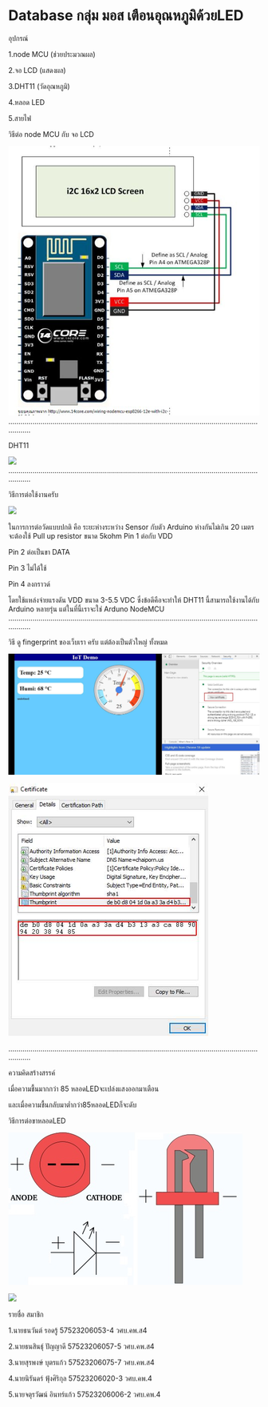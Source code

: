 # Database กลุ่ม มอส เตือนอุณหภูมิด้วยLED

อุปกรณ์

1.node MCU (ช่วยประมวณผล)

2.จอ LCD (แสดงผล)

3.DHT11 (วัดอุณหภูมิ)

4.หลอด LED 

5.สายไฟ 


วิธีต่อ node MCU กับ จอ LCD


![alttext](https://github.com/jokermarkk/Database/blob/master/%E0%B8%A7%E0%B8%B4%E0%B8%98%E0%B8%B5%E0%B8%95%E0%B9%88%E0%B8%AD%20node%20MCU%20%E0%B8%81%E0%B8%B1%E0%B8%9A%20%E0%B8%88%E0%B8%AD%20LCD.jpg?raw=true)
.......................................................................................................................................
 
DHT11

<a href="http://www.mx7.com/view2/A2v6md22PxdZfQLa" target="_blank"><img border="0" src="http://www.mx7.com/i/0a4/5pnkIF.png" /></a>
.......................................................................................................................................

วิธีการต่อใช้งานครับ

<a href="http://www.mx7.com/view2/A2v75Wi1ptvOEn2u" target="_blank"><img border="0" src="http://www.mx7.com/i/05d/GjLehl.gif" /></a>

ในการการต่อวัดแบบปกติ คือ ระยะห่างระหว่าง Sensor กับตัว Arduino ห่างกันไม่เกิน 20 เมตร จะต้องใช้ Pull up resistor ขนาด 5kohm 
   Pin 1  ต่อกับ VDD

   Pin 2  ต่อเป็นขา DATA

   Pin 3  ไม่ได้ใช้

   Pin 4  ลงกราวด์

โดยใช้แหล่งจ่ายแรงดัน VDD ขนาด 3-5.5 VDC ซึ่งข้อดีคือจะทำให้ DHT11 นี้สามารถใช้งานได้กับ Arduino หลายรุ่น แต่ในที่นี้เราจะใช่ Arduno NodeMCU
.......................................................................................................................................


วิธี ดู fingerprint ของเว็บเรา ครับ แต่ต้องเป็นตัวใหญ่ ทั้งหมด

![alttext](https://github.com/jokermarkk/Database/blob/master/1%20fingerprint.jpg)

![alttext](https://github.com/jokermarkk/Database/blob/master/2%20fingerprint.jpg)

.......................................................................................................................................

ความคิดสร้างสรรค์

เมื่อความชื้นมากกว่า 85 หลอดLEDจะเปล่งแสงออกมาเตือน

และเมื่อความชื้นกลับมาต่ำกว่า85หลอดLEDก็จะดับ

วิธีการต่อขาหลอดLED

![alttext](https://github.com/jokermarkk/Database/blob/master/%E0%B8%AB%E0%B8%A5%E0%B8%AD%E0%B8%94%E0%B9%84%E0%B8%9F.jpg)

<a href="http://www.mx7.com/view2/A3hs8JlDpk6RonNX" target="_blank"><img border="0" src="http://www.mx7.com/i/2b3/94sdkd.jpg" /></a>

รายชื่อ สมาชิก

1.นายธนวันต์   รอดรู้ 57523206053-4 วศบ.คพ.ส4

2.นายธนสินธุ์   ปัญญาดี 57523206057-5 วศบ.คพ.ส4

3.นายสุรพงษ์   บุตรแก้ว 57523206075-7 วศบ.คพ.ส4

4.นายนิรันดร์    ฟุ้งศิริกุล 57523206020-3 วศบ.คพ.4

5.นายจตุรวัฒน์   อินทร์แก้ว 57523206006-2 วศบ.คพ.4
